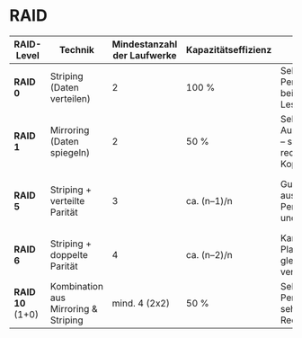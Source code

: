 # RAID

| RAID-Level        | Technik                              | Mindestanzahl der Laufwerke | Kapazitätseffizienz | Vorteile                                              | Nachteile                                                  |
| ----------------- | ------------------------------------ | --------------------------- | ------------------- | ----------------------------------------------------- | ---------------------------------------------------------- |
| **RAID 0**        | Striping (Daten verteilen)           | 2                           | 100 %               | Sehr hohe Performance beim Lesen/Schreiben            | Keine Redundanz – schon ein Ausfall führt zum Datenverlust |
| **RAID 1**        | Mirroring (Daten spiegeln)           | 2                           | 50 %                | Sehr hohe Ausfallsicherheit – sofort redundante Kopie | Nur halbe Speicherkapazität                                |
| **RAID 5**        | Striping + verteilte Parität         | 3                           | ca. (n–1)/n         | Gute Mischung aus Performance und Redundanz           | Schreib-Performance niedriger, aufwendige Rebuilds         |
| **RAID 6**        | Striping + doppelte Parität          | 4                           | ca. (n–2)/n         | Kann zwei Plattenverlust gleichzeitig verkraften      | Noch langsamere Schreiboperationen, hoher Rechenaufwand    |
| **RAID 10** (1+0) | Kombination aus Mirroring & Striping | mind. 4 (2x2)               | 50 %                | Sehr hohe Performance + sehr gute Redundanz           | Kostenintensiv (viele Platten nötig)                       |

